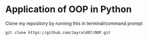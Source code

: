 # Application of OOP in Python

Clone my repository by running this in terminal/command prompt
```
git clone https://github.com/Jayrald07/OOP.git
```
